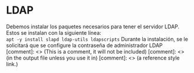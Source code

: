 # LDAP
Debemos instalar los paquetes necesarios para tener el servidor LDAP. Estos se instalan con la siguiente línea:<br>
`apt -y install slapd ldap-utils ldapscripts`
Durante la instalación, se le solicitará que se configure la contraseña de administrador LDAP
[comment]: <> (This is a comment, it will not be included)
[comment]: <> (in  the output file unless you use it in)
[comment]: <> (a reference style link.)
